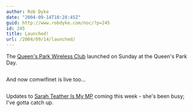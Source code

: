 ```yaml
---
author: Rob Dyke
date: "2004-09-14T10:28:45Z"
guid: http://www.robdyke.com/noc/?p=245
id: 245
title: Launched!
url: /2004/09/14/launched/
---
```

The [Queen's Park Wireless Club](http://www.queenspark.me.uk) launched on Sunday at the Queen's Park Day.

[<img />](http://www.queenspark.me.uk)

And now comwifinet is live too...

[<img />](http://www.comwifinet.com)

Updates to [Sarah Teather Is My MP](http://sarah-teather-mp.blogspot.com/) coming this week - she's been busy; I've gotta catch up.